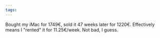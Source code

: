```yaml
---
tags: 
---
```


Bought my iMac for 1749€, sold it 47 weeks later for 1220€. Effectively means I "rented" it for 11.25€/week. Not bad, I guess.
